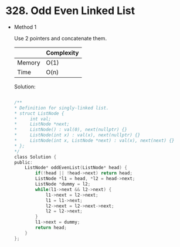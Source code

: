 # 328. Odd Even Linked List
- Method 1

    Use 2 pointers and concatenate them.

    | |   Complexity  |
    | ----------- | ----------- | 
    |  Memory     | O(1) | 
    |      Time       |  O(n) | 


    Solution:

    ``` h

    /**
    * Definition for singly-linked list.
    * struct ListNode {
    *     int val;
    *     ListNode *next;
    *     ListNode() : val(0), next(nullptr) {}
    *     ListNode(int x) : val(x), next(nullptr) {}
    *     ListNode(int x, ListNode *next) : val(x), next(next) {}
    * };
    */
    class Solution {
    public:
        ListNode* oddEvenList(ListNode* head) {
            if(!head || !head->next) return head;
            ListNode *l1 = head, *l2 = head->next;
            ListNode *dummy = l2;
            while(l1->next && l2->next) {
                l1->next = l2->next;
                l1 = l1->next;
                l2->next = l2->next->next;
                l2 = l2->next;
            }
            l1->next = dummy;
            return head;
        }
    };

    ```

<!-- - Method 2

    This is another method.

    | |   Complexity  |
    | ----------- | ----------- | 
    |  Memory     | O(n) | 
    |      Time       |  O(n) | 


    Solution:

    ``` h



    ```

- Additional Knowledge:
       
    Here are some additional knowledge.



<br> -->